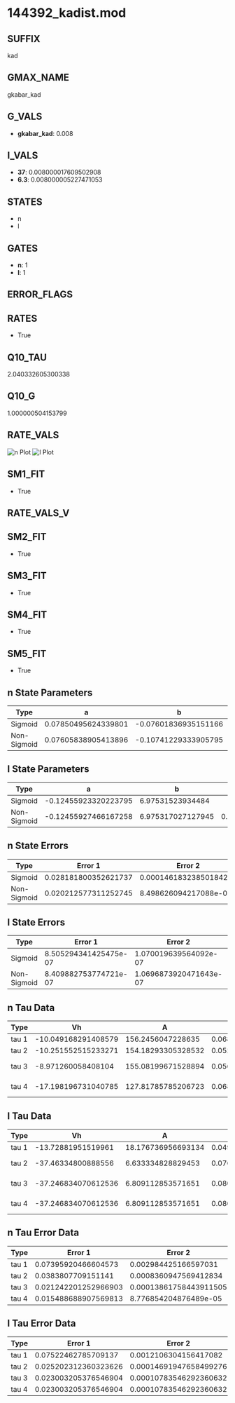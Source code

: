 # 144392_kadist.mod

## SUFFIX

kad

## GMAX_NAME

gkabar_kad

## G_VALS

- **gkabar_kad**: 0.008

## I_VALS

- **37**: 0.008000017609502908
- **6.3**: 0.008000005227471053

## STATES

- n
- l

## GATES

- **n**: 1
- **l**: 1

## ERROR_FLAGS


## RATES

- True

## Q10_TAU

2.040332605300338

## Q10_G

1.000000504153799

## RATE_VALS

![n Plot](/Users/pbozelos/Dropbox/icg-Chai-Panos/supermodels/output_markdown_files/K/144392_kadist.mod/images/n.png)
![l Plot](/Users/pbozelos/Dropbox/icg-Chai-Panos/supermodels/output_markdown_files/K/144392_kadist.mod/images/l.png)

## SM1_FIT

- True

## RATE_VALS_V

## SM2_FIT

- True

## SM3_FIT

- True

## SM4_FIT

- True

## SM5_FIT

- True

## n State Parameters

| Type | a | b | c | d |
| --- | --- | --- | --- | --- |
| Sigmoid | 0.07850495624339801 | -0.07601836935151166 |
| Non-Sigmoid | 0.07605838905413896 | -0.10741229333905795 | 1.0090425203366142 | -0.011706797002168163 |

## l State Parameters

| Type | a | b | c | d |
| --- | --- | --- | --- | --- |
| Sigmoid | -0.12455923320223795 | 6.97531523934484 |
| Non-Sigmoid | -0.12455927466167258 | 6.975317027127945 | 0.9999998088737223 | 6.743647200594098e-10 |

## n State Errors

| Type | Error 1 | Error 2 | Error 3 |
| --- | --- | --- | --- |
| Sigmoid | 0.028181800352621737 | 0.00014618323850184217 | 0.021898272088556943 |
| Non-Sigmoid | 0.020212577311252745 | 8.498626094217088e-05 | 0.015705899269548563 |

## l State Errors

| Type | Error 1 | Error 2 | Error 3 |
| --- | --- | --- | --- |
| Sigmoid | 8.505294341425475e-07 | 1.070019639564092e-07 | 6.829136654785611e-07 |
| Non-Sigmoid | 8.409882753774721e-07 | 1.0696873920471643e-07 | 6.752528045563998e-07 |

## n Tau Data

| Type | Vh | A | b1 | b2 | c1 | c2 | d1 | d2 | e1 | e2 |
| --- | --- | --- | --- | --- | --- | --- | --- | --- | --- | --- |
| tau 1 | -10.049168291408579 | 156.2456047228635 | 0.06847534072519884 | 0.023175638921499684 |
| tau 2 | -10.251552515233271 | 154.18293305328532 | 0.052009745173224535 | -0.0005518623721891315 | 0.01269864458068577 | 0.0001380195274641823 |
| tau 3 | -8.971260058408104 | 155.08199671528894 | 0.056007945094654246 | 0.0002464203210300502 | 1.8771228967721743e-05 | 0.020040900199295726 | 7.118972719917033e-05 | -1.3421962524811759e-07 |
| tau 4 | -17.198196731040785 | 127.81785785206723 | 0.06876058757137028 | 1.6117397445271933e-05 | 3.431659335720497e-05 | 4.2603654813008435e-07 | 0.011775135013479321 | -4.9461587379026324e-05 | 3.2651487371566612e-06 | -1.775747154729228e-08 |

## l Tau Data

| Type | Vh | A | b1 | b2 | c1 | c2 | d1 | d2 | e1 | e2 |
| --- | --- | --- | --- | --- | --- | --- | --- | --- | --- | --- |
| tau 1 | -13.72881951519961 | 18.176736956693134 | 0.04919437594952383 | -0.006766423423620061 |
| tau 2 | -37.46334800888556 | 6.633334828829453 | 0.0768944257135619 | 0.0021018021374900665 | -0.02035179170526395 | 5.4592511633292145e-05 |
| tau 3 | -37.246834070612536 | 6.809112853571651 | 0.08015441713263488 | 0.0017161274769397273 | -1.327862941735391e-05 | -0.020154212998791703 | 5.720328224146396e-05 | -2.0475157609799146e-08 |
| tau 4 | -37.246834070612536 | 6.809112853571651 | 0.08015441713263488 | 0.0017161274769397273 | -1.327862941735391e-05 | 0.0 | -0.020154212998791703 | 5.720328224146396e-05 | -2.0475157609799146e-08 | 0.0 |

## n Tau Error Data

| Type | Error 1 | Error 2 | Error 3 |
| --- | --- | --- | --- |
| tau 1 | 0.07395920466604573 | 0.002984425166597031 | 0.04978781951242309 |
| tau 2 | 0.0383807709151141 | 0.0008360947569412834 | 0.025837147704572856 |
| tau 3 | 0.021242201252966903 | 0.00013861758443911505 | 0.01429981415842379 |
| tau 4 | 0.015488688907569813 | 8.776854204876489e-05 | 0.010426667664913182 |

## l Tau Error Data

| Type | Error 1 | Error 2 | Error 3 |
| --- | --- | --- | --- |
| tau 1 | 0.07522462785709137 | 0.0012106304156417082 | 0.05344036578662472 |
| tau 2 | 0.025202312360323626 | 0.00014691947658499276 | 0.017903987425010627 |
| tau 3 | 0.023003205376546904 | 0.00010783546292360632 | 0.016341718724390254 |
| tau 4 | 0.023003205376546904 | 0.00010783546292360632 | 0.016341718724390254 |

